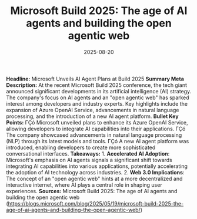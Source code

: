 ﻿---
title: 'Microsoft Build 2025: The age of AI agents and building the open agentic web'
date: '2025-08-20'
category: Markets
summary: ''
slug: microsoft build 2025 the age of ai agents and building the o
source_urls:
- https://blogs.microsoft.com/blog/2025/05/19/microsoft-build-2025-the-age-of-ai-agents-and-building-the-open-agentic-web/
seo:
  title: 'Microsoft Build 2025: The age of AI agents and building the open agentic
    web | Hash n Hedge'
  description: ''
  keywords:
  - news
  - markets
  - brief
---

**Headline:** Microsoft Unveils AI Agent Plans at Build 2025  **Summary Meta Description:** At the recent Microsoft Build 2025 conference, the tech giant announced significant developments in its artificial intelligence (AI) strategy. The company's focus on AI agents and an "open agentic web" has sparked interest among developers and industry experts. Key highlights include the expansion of Azure OpenAI Service, advancements in natural language processing, and the introduction of a new AI agent platform.  **Bullet Key Points:**  ΓÇó Microsoft unveiled plans to enhance its Azure OpenAI Service, allowing developers to integrate AI capabilities into their applications. ΓÇó The company showcased advancements in natural language processing (NLP) through its latest models and tools. ΓÇó A new AI agent platform was introduced, enabling developers to create more sophisticated conversational interfaces.  **Takeaways:**  1. **Accelerated AI Adoption**: Microsoft's emphasis on AI agents signals a significant shift towards integrating AI capabilities into various applications, potentially accelerating the adoption of AI technology across industries. 2. **Web 3.0 Implications**: The concept of an "open agentic web" hints at a more decentralized and interactive internet, where AI plays a central role in shaping user experiences.  **Sources:**  Microsoft Build 2025: The age of AI agents and building the open agentic web (https://blogs.microsoft.com/blog/2025/05/19/microsoft-build-2025-the-age-of-ai-agents-and-building-the-open-agentic-web/) 
